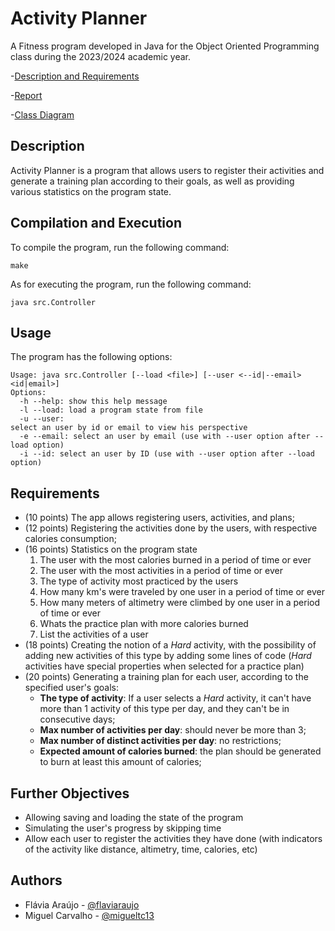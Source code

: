 # Activity Planner

A Fitness program developed in Java for the Object Oriented Programming class during the 2023/2024 academic year.

-[Description and Requirements](project.pdf)

-[Report](report.pdf)

-[Class Diagram](diagram.pdf)


## Description

Activity Planner is a program that allows users to register their activities and generate a training plan according to their goals, as well as providing various statistics on the program state.


## Compilation and Execution

To compile the program, run the following command:

```
make
```

As for executing the program, run the following command:

```
java src.Controller
```


## Usage

The program has the following options:

```
Usage: java src.Controller [--load <file>] [--user <--id|--email> <id|email>]
Options:
  -h --help: show this help message
  -l --load: load a program state from file
  -u --user: 
select an user by id or email to view his perspective
  -e --email: select an user by email (use with --user option after --load option)
  -i --id: select an user by ID (use with --user option after --load option)
```


## Requirements

- (10 points) The app allows registering users, activities, and plans;
- (12 points) Registering the activities done by the users, with respective calories consumption;
- (16 points) Statistics on the program state
  1. The user with the most calories burned in a period of time or ever
  2. The user with the most activities in a period of time or ever
  3. The type of activity most practiced by the users
  4. How many km's were traveled by one user in a period of time or ever
  5. How many meters of altimetry were climbed by one user in a period of time or ever
  6. Whats the practice plan with more calories burned
  7. List the activities of a user
- (18 points) Creating the notion of a *Hard* activity, with the possibility of adding new activities of this type by adding some lines of code (*Hard* activities have special properties when selected for a practice plan)
- (20 points) Generating a training plan for each user, according to the specified user's goals:
  - **The type of activity**: If a user selects a *Hard* activity, it can't have more than 1 activity of this type per day, and they can't be in consecutive days;
  - **Max number of activities per day**: should never be more than 3;
  - **Max number of distinct activities per day**: no restrictions;
  - **Expected amount of calories burned**: the plan should be generated to burn at least this amount of calories;


## Further Objectives

- Allowing saving and loading the state of the program
- Simulating the user's progress by skipping time
- Allow each user to register the activities they have done (with indicators of the activity like distance, altimetry, time, calories, etc)


## Authors

- Flávia Araújo - [@flaviaraujo](https://github.com/flaviaraujo)
- Miguel Carvalho - [@migueltc13](https://github.com/migueltc13)
